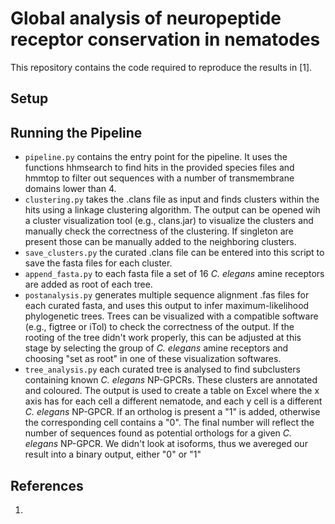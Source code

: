 Global analysis of neuropeptide receptor conservation in nematodes
==================================================================

This repository contains the code required to reproduce the results in [1].

Setup
-----

Running the Pipeline
--------------------
- `pipeline.py` contains the entry point for the pipeline. It uses the functions hhmsearch to find hits in the provided species files and hmmtop to filter out sequences with a number of transmembrane domains lower than 4.
- `clustering.py` takes the .clans file as input and finds clusters within the hits using a linkage clustering algorithm. The output can be opened wih a cluster visualization tool (e.g., clans.jar) to visualize the clusters and manually check the correctness of the clustering. If singleton are present those can be manually added to the neighboring clusters.
- `save_clusters.py` the curated .clans file can be entered into this script to save the fasta files for each cluster.
- `append_fasta.py` to each fasta file a set of 16 _C. elegans_ amine receptors are added as root of each tree.
- `postanalysis.py` generates multiple sequence alignment .fas files for each curated fasta, and uses this output to infer maximum-likelihood phylogenetic trees. Trees can be visualized with a compatible software (e.g., figtree or iTol) to check the correctness of the output. If the rooting of the tree didn't work properly, this can be adjusted at this stage by selecting the group of _C. elegans_ amine receptors and choosing "set as root" in one of these visualization softwares.
- `tree_analysis.py` each curated tree is analysed to find subclusters containing known _C. elegans_ NP-GPCRs. These clusters are annotated and coloured. The output is used to create a table on Excel where the x axis has for each cell a different nematode, and each y cell is a different _C. elegans_ NP-GPCR. If an ortholog is present a "1" is added, otherwise the corresponding cell contains a "0". The final number will reflect the number of sequences found as potential orthologs for a given _C. elegans_ NP-GPCR. We didn't look at isoforms, thus we avereged our result into a binary output, either "0" or "1"
 

References
----------
1. 
